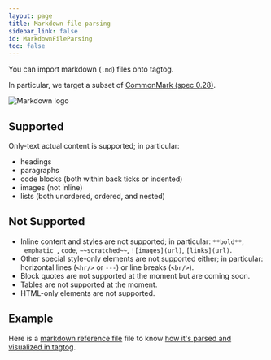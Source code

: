 ```yaml
---
layout: page
title: Markdown file parsing
sidebar_link: false
id: MarkdownFileParsing
toc: false
---
```


You can import markdown (`.md`) files onto tagtog.

In particular, we target a subset of [CommonMark (spec 0.28)](https://spec.commonmark.org/0.28/).

![Markdown logo](https://commonmark.org/help/images/favicon.png)


## Supported

Only-text actual content is supported; in particular:

* headings
* paragraphs
* code blocks (both within back ticks or indented)
* images (not inline)
* lists (both unordered, ordered, and nested)


## Not Supported

* Inline content and styles are not supported; in particular: `**bold**`, `_emphatic_`, `code`, `~~scratched~~`, `![images](url)`, `[links](url)`.
* Other special style-only elements are not supported either; in particular: horizontal lines (`<hr/>` or `---`) or line breaks (`<br/>`).
* Block quotes are not supported at the moment but are coming soon.
* Tables are not supported at the moment.
* HTML-only elements are not supported.


## Example

Here is a [markdown reference file](???) file to know [how it's parsed and visualized in tagtog](???).
